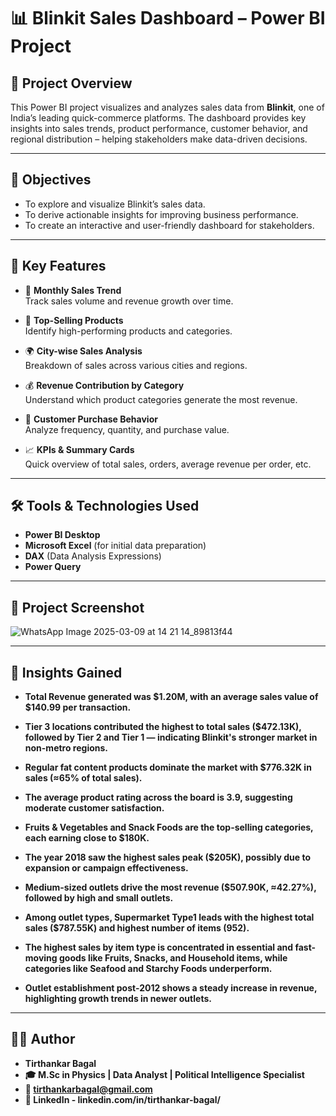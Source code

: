 # 📊 Blinkit Sales Dashboard – Power BI Project

## 🚀 Project Overview

This Power BI project visualizes and analyzes sales data from **Blinkit**, one of India’s leading quick-commerce platforms. The dashboard provides key insights into sales trends, product performance, customer behavior, and regional distribution – helping stakeholders make data-driven decisions.

---

## 🎯 Objectives

- To explore and visualize Blinkit’s sales data.
- To derive actionable insights for improving business performance.
- To create an interactive and user-friendly dashboard for stakeholders.

---

## 📌 Key Features

- 📅 **Monthly Sales Trend**  
  Track sales volume and revenue growth over time.

- 🧃 **Top-Selling Products**  
  Identify high-performing products and categories.

- 🌍 **City-wise Sales Analysis**  
  Breakdown of sales across various cities and regions.

- 💰 **Revenue Contribution by Category**  
  Understand which product categories generate the most revenue.

- 👥 **Customer Purchase Behavior**  
  Analyze frequency, quantity, and purchase value.

- 📈 **KPIs & Summary Cards**  
  Quick overview of total sales, orders, average revenue per order, etc.

---

## 🛠️ Tools & Technologies Used

- **Power BI Desktop**
- **Microsoft Excel** (for initial data preparation)
- **DAX** (Data Analysis Expressions)
- **Power Query**

---

## 📁 Project Screenshot

![WhatsApp Image 2025-03-09 at 14 21 14_89813f44](https://github.com/user-attachments/assets/f8655639-d310-4477-9ba0-2036d621db07)

---
## 🧠 Insights Gained
- **Total Revenue generated was $1.20M, with an average sales value of $140.99 per transaction.**

- **Tier 3 locations contributed the highest to total sales ($472.13K), followed by Tier 2 and Tier 1 — indicating Blinkit's stronger market in non-metro regions.**

- **Regular fat content products dominate the market with $776.32K in sales (≈65% of total sales).**

- **The average product rating across the board is 3.9, suggesting moderate customer satisfaction.**

- **Fruits & Vegetables and Snack Foods are the top-selling categories, each earning close to $180K.**

- **The year 2018 saw the highest sales peak ($205K), possibly due to expansion or campaign effectiveness.**

- **Medium-sized outlets drive the most revenue ($507.90K, ≈42.27%), followed by high and small outlets.**

- **Among outlet types, Supermarket Type1 leads with the highest total sales ($787.55K) and highest number of items (952).**

- **The highest sales by item type is concentrated in essential and fast-moving goods like Fruits, Snacks, and Household items, while categories like Seafood and Starchy Foods underperform.**

- **Outlet establishment post-2012 shows a steady increase in revenue, highlighting growth trends in newer outlets.**
---
## 👨‍💻 Author

- **Tirthankar Bagal**
- **🎓 M.Sc in Physics | Data Analyst | Political Intelligence Specialist**
- **📧 tirthankarbagal@gmail.com**
- **🔗 LinkedIn - linkedin.com/in/tirthankar-bagal/**

